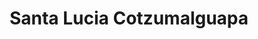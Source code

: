 ---
title: Santa Lucia Cotzumalguapa
url: /santa-lucia-cotzumalguapa/
latitude: 14.329
longitude: -91.03
---